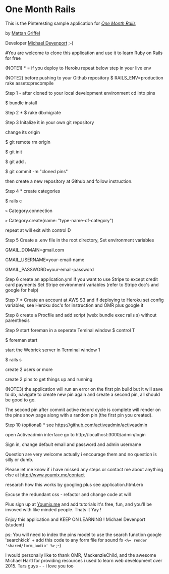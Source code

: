 # One Month Rails

This is the Pinteresting sample application for
[*One Month Rails*](http://onemonthrails.com)

by [Mattan Griffel](http://mattangriffel.com)

Developer [Michael Devenport](https://twitter.com/WEBrip) ;-)

#You are welcome to clone this application and use it to learn Ruby on Rails for free

(NOTE1) * = if you deploy to Heroku repeat below step in your live env

(NOTE2) before pushing to your Github repository $ RAILS_ENV=production rake assets:precompile

Step 1 - after cloned to your local development environment
cd into pins

$ bundle install

Step 2 * $ rake db:migrate

Step 3
Initalize it in your own git repository

change its origin

$ git remote rm origin

$ git init

$ git add .

$ git commit -m "cloned pins"

then create a new repository at Github and follow instruction.

Step 4 *
create categories

$ rails c 

<code>></code> Category.connection

<code>></code> Category.create(name: "type-name-of-category")

repeat at will
exit with control D

Step 5
Create a .env file in the root directory, 
Set  environment variables

GMAIL_DOMAIN=gmail.com

GMAIL_USERNAME=your-email-name

GMAIL_PASSWORD=your-email-password

Step 6 
create an application.yml if you want to use Stripe to except credit card payments
Set Stripe environment variables (refer to Stripe doc's and google for help)

Step 7 *
Create an account at AWS S3 and if deploying to Heroku set config variables,
see Heroku doc's for instruction and OMR plus google it

Step 8
create a Procfile and add script (web: bundle exec rails s) without parenthesis

Step 9
start foreman in a seperate Teminal window $ control T

$ foreman start

start the Webrick server in Terminal window 1

$ rails s

create 2 users or more

create 2 pins to get things up and running

(NOTE3) the application will run an error on the first pin build but it will save to db,
navigate to create new pin again and create a second pin, all should be good to go.

The second pin after commit active record cycle is complete will render on the pins show page
along with a random pin (the first pin you created). 

Step 10 (optional) * see https://github.com/activeadmin/activeadmin

open Activeadmin interface go to http://localhost:3000/admin/login

Sign in, change default email and password and admin username 

Question are very welcome actually i encourage them and no question is silly or dumb. 

Please let me know if i have missed any steps or contact me about anything else at http://www.youmix.me/contact

research how this works by googling plus see application.html.erb

Excuse the redundant css - refactor and change code at will

Plus sign up at [Youmix.me](http://www.youmix.me) and add tutorials
it's free, fun, and you'll be invoved with like minded people. Thats it Yay !

Enjoy this application and KEEP ON LEARNING ! Michael Devenport (student) 

ps: You will need to index the pins model to use the search function google 'searchkick' +
add this code to any form file for sound fx <code><%= render 'shared/form_audio' %></code> ;-)

I would personally like to thank OMR, MackenzieChild, and the awesome Michael Hartl 
for providing resources i used to learn web development over 2015. Tars guys - - i love you too